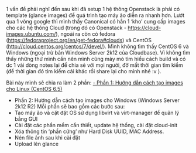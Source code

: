 1 vấn đề phải nghĩ đến sau khi đã setup 1 hệ thông Openstack là phải có template (glance images) để quá trình tạo máy ảo diễn ra nhanh hơn. Lướt qua 1 vòng google thì mình thấy Canonical có hẳn 1 ‘kho’ cung cấp images cho các hệ thống Cloud (trong đó có Openstack - https://cloud-images.ubuntu.com/), ngoài ra còn có fedora (https://fedoraproject.org/en/get-fedora#clouds) và CentOS (http://cloud.centos.org/centos/7/devel/). Mình không tìm thấy CentOS 6 và Windows (ngoại trừ bản Windows Server 2k12 của Cloudbase). Vì không tìm thấy những thứ mình cần nên mình cũng mày mò tìm hiểu cách build và có dc 1 vài dòng notes lại để chia sẻ với mọi người, đỡ mất thời gian tìm kiểm (để thời gian đó tìm kiếm cái khác rồi share lại cho mình nhé :v ).

Bài này mình sẽ chia ra làm 2 phần:
[- Phần 1: Hướng dẫn cách tạo images cho Linux (CentOS 6.5)](https://github.com/d0m0reg00dthing/building-Openstack-Images/blob/master/Linux.md)
- Phần 2: Hướng dẫn cách tạo images cho Windows (Windows Server 2k12 R2)
Mỗi phần sẽ bao gồm các bước sau:
- Tạo máy ảo và cặt đặt OS sử dụng libvirt và virt-manager để quản lý bằng GUI
- Cài đặt các phần mềm cần thiết, update hệ thống, cài đặt cloud-init
- Xóa thông tin ‘phần cứng’ như Hard Disk UUID, MAC Address.
- Nén file ảnh sau khi cài đặt
- Upload lên glance
